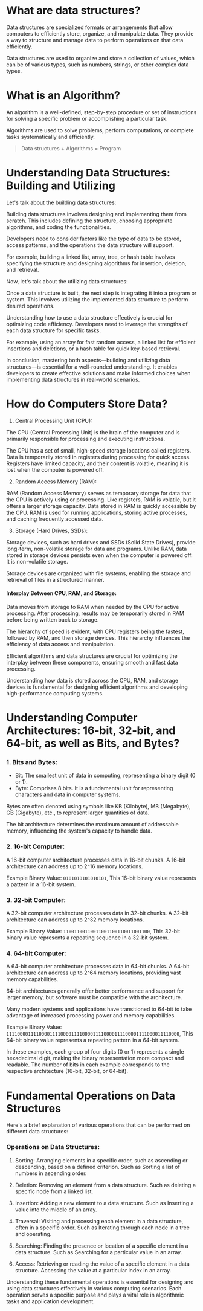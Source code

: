 # What are data structures?

Data structures are specialized formats or arrangements that allow computers to efficiently store, organize, and manipulate data. They provide a way to structure and manage data to perform operations on that data efficiently.

Data structures are used to organize and store a collection of values, which can be of various types, such as numbers, strings, or other complex data types.

# What is an Algorithm?

An algorithm is a well-defined, step-by-step procedure or set of instructions for solving a specific problem or accomplishing a particular task.

Algorithms are used to solve problems, perform computations, or complete tasks systematically and efficiently.

> Data structures + Algorithms = Program

# Understanding Data Structures: Building and Utilizing

Let's talk about the building data structures:

Building data structures involves designing and implementing them from scratch. This includes defining the structure, choosing appropriate algorithms, and coding the functionalities.

Developers need to consider factors like the type of data to be stored, access patterns, and the operations the data structure will support.

For example, building a linked list, array, tree, or hash table involves specifying the structure and designing algorithms for insertion, deletion, and retrieval.

Now, let's talk about the utilizing data structures:

Once a data structure is built, the next step is integrating it into a program or system. This involves utilizing the implemented data structure to perform desired operations.

Understanding how to use a data structure effectively is crucial for optimizing code efficiency. Developers need to leverage the strengths of each data structure for specific tasks.

For example, using an array for fast random access, a linked list for efficient insertions and deletions, or a hash table for quick key-based retrieval.

In conclusion, mastering both aspects—building and utilizing data structures—is essential for a well-rounded understanding. It enables developers to create effective solutions and make informed choices when implementing data structures in real-world scenarios.

# How do Computers Store Data?

1. Central Processing Unit (CPU):

The CPU (Central Processing Unit) is the brain of the computer and is primarily responsible for processing and executing instructions.

The CPU has a set of small, high-speed storage locations called registers. Data is temporarily stored in registers during processing for quick access. Registers have limited capacity, and their content is volatile, meaning it is lost when the computer is powered off.

2. Random Access Memory (RAM):

RAM (Random Access Memory) serves as temporary storage for data that the CPU is actively using or processing. Like registers, RAM is volatile, but it offers a larger storage capacity. Data stored in RAM is quickly accessible by the CPU. RAM is used for running applications, storing active processes, and caching frequently accessed data.

3. Storage (Hard Drives, SSDs):

Storage devices, such as hard drives and SSDs (Solid State Drives), provide long-term, non-volatile storage for data and programs. Unlike RAM, data stored in storage devices persists even when the computer is powered off. It is non-volatile storage.

Storage devices are organized with file systems, enabling the storage and retrieval of files in a structured manner.

#### Interplay Between CPU, RAM, and Storage:

Data moves from storage to RAM when needed by the CPU for active processing. After processing, results may be temporarily stored in RAM before being written back to storage.

The hierarchy of speed is evident, with CPU registers being the fastest, followed by RAM, and then storage devices. This hierarchy influences the efficiency of data access and manipulation.

Efficient algorithms and data structures are crucial for optimizing the interplay between these components, ensuring smooth and fast data processing.

Understanding how data is stored across the CPU, RAM, and storage devices is fundamental for designing efficient algorithms and developing high-performance computing systems.

# Understanding Computer Architectures: 16-bit, 32-bit, and 64-bit, as well as Bits, and Bytes?

### 1. Bits and Bytes:

- Bit: The smallest unit of data in computing, representing a binary digit (0 or 1).
- Byte: Comprises 8 bits. It is a fundamental unit for representing characters and data in computer systems.

Bytes are often denoted using symbols like KB (Kilobyte), MB (Megabyte), GB (Gigabyte), etc., to represent larger quantities of data.

The bit architecture determines the maximum amount of addressable memory, influencing the system's capacity to handle data.

### 2. 16-bit Computer:

A 16-bit computer architecture processes data in 16-bit chunks. A 16-bit architecture can address up to 2^16 memory locations.

Example Binary Value: `0101010101010101`, This 16-bit binary value represents a pattern in a 16-bit system.

### 3. 32-bit Computer:

A 32-bit computer architecture processes data in 32-bit chunks. A 32-bit architecture can address up to 2^32 memory locations.

Example Binary Value: `11001100110011001100110011001100`, This 32-bit binary value represents a repeating sequence in a 32-bit system.

### 4. 64-bit Computer:

A 64-bit computer architecture processes data in 64-bit chunks. A 64-bit architecture can address up to 2^64 memory locations, providing vast memory capabilities.

64-bit architectures generally offer better performance and support for larger memory, but software must be compatible with the architecture.

Many modern systems and applications have transitioned to 64-bit to take advantage of increased processing power and memory capabilities.

Example Binary Value: `1111000011110000111100001111000011110000111100001111000011110000`, This 64-bit binary value represents a repeating pattern in a 64-bit system.

In these examples, each group of four digits (0 or 1) represents a single hexadecimal digit, making the binary representation more compact and readable. The number of bits in each example corresponds to the respective architecture (16-bit, 32-bit, or 64-bit).

# Fundamental Operations on Data Structures

Here's a brief explanation of various operations that can be performed on different data structures:

### Operations on Data Structures:

1. Sorting: Arranging elements in a specific order, such as ascending or descending, based on a defined criterion. Such as Sorting a list of numbers in ascending order.

2. Deletion: Removing an element from a data structure. Such as deleting a specific node from a linked list.

3. Insertion: Adding a new element to a data structure. Such as Inserting a value into the middle of an array.

4. Traversal: Visiting and processing each element in a data structure, often in a specific order. Such as Iterating through each node in a tree and operating.

5. Searching: Finding the presence or location of a specific element in a data structure. Such as Searching for a particular value in an array.

6. Access: Retrieving or reading the value of a specific element in a data structure. Accessing the value at a particular index in an array.

Understanding these fundamental operations is essential for designing and using data structures effectively in various computing scenarios. Each operation serves a specific purpose and plays a vital role in algorithmic tasks and application development.
